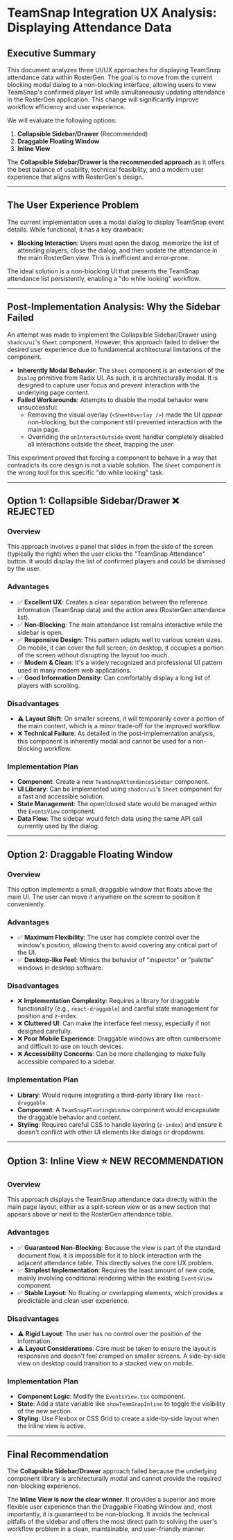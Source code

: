 # TeamSnap Integration UX Analysis: Displaying Attendance Data

## Executive Summary

This document analyzes three UI/UX approaches for displaying TeamSnap attendance data within RosterGen. The goal is to move from the current blocking modal dialog to a non-blocking interface, allowing users to view TeamSnap's confirmed player list while simultaneously updating attendance in the RosterGen application. This change will significantly improve workflow efficiency and user experience.

We will evaluate the following options:

1.  **Collapsible Sidebar/Drawer** (Recommended)
2.  **Draggable Floating Window**
3.  **Inline View**

The **Collapsible Sidebar/Drawer is the recommended approach** as it offers the best balance of usability, technical feasibility, and a modern user experience that aligns with RosterGen's design.

---

## The User Experience Problem

The current implementation uses a modal dialog to display TeamSnap event details. While functional, it has a key drawback:

-   **Blocking Interaction**: Users must open the dialog, memorize the list of attending players, close the dialog, and then update the attendance in the main RosterGen view. This is inefficient and error-prone.

The ideal solution is a non-blocking UI that presents the TeamSnap attendance list persistently, enabling a "do while looking" workflow.

---

## Post-Implementation Analysis: Why the Sidebar Failed

An attempt was made to implement the Collapsible Sidebar/Drawer using `shadcn/ui`'s `Sheet` component. However, this approach failed to deliver the desired user experience due to fundamental architectural limitations of the component.

-   **Inherently Modal Behavior**: The `Sheet` component is an extension of the `Dialog` primitive from Radix UI. As such, it is architecturally modal. It is designed to capture user focus and prevent interaction with the underlying page content.
-   **Failed Workarounds**: Attempts to disable the modal behavior were unsuccessful:
    -   Removing the visual overlay (`<SheetOverlay />`) made the UI *appear* non-blocking, but the component still prevented interaction with the main page.
    -   Overriding the `onInteractOutside` event handler completely disabled all interactions outside the sheet, trapping the user.

This experiment proved that forcing a component to behave in a way that contradicts its core design is not a viable solution. The `Sheet` component is the wrong tool for this specific "do while looking" task.

---

## Option 1: Collapsible Sidebar/Drawer ❌ REJECTED

### Overview
This approach involves a panel that slides in from the side of the screen (typically the right) when the user clicks the "TeamSnap Attendance" button. It would display the list of confirmed players and could be dismissed by the user.

### Advantages
-   ✅ **Excellent UX**: Creates a clear separation between the reference information (TeamSnap data) and the action area (RosterGen attendance list).
-   ✅ **Non-Blocking**: The main attendance list remains interactive while the sidebar is open.
-   ✅ **Responsive Design**: This pattern adapts well to various screen sizes. On mobile, it can cover the full screen; on desktop, it occupies a portion of the screen without disrupting the layout too much.
-   ✅ **Modern & Clean**: It's a widely recognized and professional UI pattern used in many modern web applications.
-   ✅ **Good Information Density**: Can comfortably display a long list of players with scrolling.

### Disadvantages
-   ⚠️ **Layout Shift**: On smaller screens, it will temporarily cover a portion of the main content, which is a minor trade-off for the improved workflow.
-   ❌ **Technical Failure**: As detailed in the post-implementation analysis, this component is inherently modal and cannot be used for a non-blocking workflow.

### Implementation Plan
-   **Component**: Create a new `TeamSnapAttendanceSidebar` component.
-   **UI Library**: Can be implemented using `shadcn/ui`'s `Sheet` component for a fast and accessible solution.
-   **State Management**: The open/closed state would be managed within the `EventsView` component.
-   **Data Flow**: The sidebar would fetch data using the same API call currently used by the dialog.

---

## Option 2: Draggable Floating Window

### Overview
This option implements a small, draggable window that floats above the main UI. The user can move it anywhere on the screen to position it conveniently.

### Advantages
-   ✅ **Maximum Flexibility**: The user has complete control over the window's position, allowing them to avoid covering any critical part of the UI.
-   ✅ **Desktop-like Feel**: Mimics the behavior of "inspector" or "palette" windows in desktop software.

### Disadvantages
-   ❌ **Implementation Complexity**: Requires a library for draggable functionality (e.g., `react-draggable`) and careful state management for position and z-index.
-   ❌ **Cluttered UI**: Can make the interface feel messy, especially if not designed carefully.
-   ❌ **Poor Mobile Experience**: Draggable windows are often cumbersome and difficult to use on touch devices.
-   ❌ **Accessibility Concerns**: Can be more challenging to make fully accessible compared to a sidebar.

### Implementation Plan
-   **Library**: Would require integrating a third-party library like `react-draggable`.
-   **Component**: A `TeamSnapFloatingWindow` component would encapsulate the draggable behavior and content.
-   **Styling**: Requires careful CSS to handle layering (`z-index`) and ensure it doesn't conflict with other UI elements like dialogs or dropdowns.

---

## Option 3: Inline View ⭐️ **NEW RECOMMENDATION**

### Overview
This approach displays the TeamSnap attendance data directly within the main page layout, either as a split-screen view or as a new section that appears above or next to the RosterGen attendance table.

### Advantages
-   ✅ **Guaranteed Non-Blocking**: Because the view is part of the standard document flow, it is impossible for it to block interaction with the adjacent attendance table. This directly solves the core UX problem.
-   ✅ **Simplest Implementation**: Requires the least amount of new code, mainly involving conditional rendering within the existing `EventsView` component.
-   ✅ **Stable Layout**: No floating or overlapping elements, which provides a predictable and clean user experience.

### Disadvantages
-   ⚠️ **Rigid Layout**: The user has no control over the position of the information.
-   ⚠️ **Layout Considerations**: Care must be taken to ensure the layout is responsive and doesn't feel cramped on smaller screens. A side-by-side view on desktop could transition to a stacked view on mobile.

### Implementation Plan
-   **Component Logic**: Modify the `EventsView.tsx` component.
-   **State**: Add a state variable like `showTeamSnapInline` to toggle the visibility of the new section.
-   **Styling**: Use Flexbox or CSS Grid to create a side-by-side layout when the inline view is active.

---

## Final Recommendation

The **Collapsible Sidebar/Drawer** approach failed because the underlying component library is architecturally modal and cannot provide the required non-blocking experience.

The **Inline View is now the clear winner**. It provides a superior and more flexible user experience than the Draggable Floating Window and, most importantly, it is guaranteed to be non-blocking. It avoids the technical pitfalls of the sidebar and offers the most direct path to solving the user's workflow problem in a clean, maintainable, and user-friendly manner.
